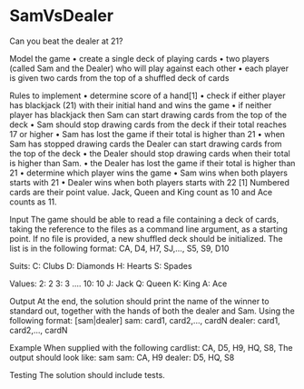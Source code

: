 # SamVsDealer

Can you beat the dealer at 21?

Model the game
	•	create a single deck of playing cards
	•	two players (called Sam and the Dealer) who will play against each other
	•	each player is given two cards from the top of a shuffled deck of cards

Rules to implement
	•	determine score of a hand[1]
	•	check if either player has blackjack (21) with their initial hand and wins the game
	•	if neither player has blackjack then Sam can start drawing cards from the top of the deck
	•	Sam should stop drawing cards from the deck if their total reaches 17 or higher
	•	Sam has lost the game if their total is higher than 21
	•	when Sam has stopped drawing cards the Dealer can start drawing cards from the top of the deck
	•	the Dealer should stop drawing cards when their total is higher than Sam.
	•	the Dealer has lost the game if their total is higher than 21
	•	determine which player wins the game
	•	Sam wins when both players starts with 21
	•	Dealer wins when both players starts with 22
[1] Numbered cards are their point value. Jack, Queen and King count as 10 and Ace counts as 11.

Input
The game should be able to read a file containing a deck of cards, taking the reference to the files as a command line argument, as a starting point. If no file is provided, a new shuffled deck should be initialized.
The list is in the following format:
CA, D4, H7, SJ,…, S5, S9, D10

Suits:
C: Clubs
D: Diamonds
H: Hearts
S: Spades

Values:
2: 2
3: 3
….
10: 10
J: Jack
Q: Queen
K: King
A: Ace

Output
At the end, the solution should print the name of the winner to standard out, together with the hands of both the dealer and Sam. Using the following format:
[sam|dealer]
sam: card1, card2,..., cardN
dealer: card1, card2,..., cardN

Example
When supplied with the following cardlist:
CA, D5, H9, HQ, S8,
The output should look like:
sam
sam: CA, H9
dealer: D5, HQ, S8

Testing
The solution should include tests.
